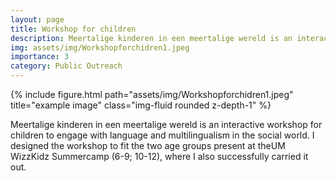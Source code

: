 ```yaml
---
layout: page
title: Workshop for children
description: Meertalige kinderen in een meertalige wereld is an interactive workshop for children to engage with language and multilingualism in the social world.
img: assets/img/Workshopforchidren1.jpeg
importance: 3
category: Public Outreach
---
```

<div class="row">
    <div class="col-sm mt-3 mt-md-0">
        {% include figure.html path="assets/img/Workshopforchidren1.jpeg" title="example image" class="img-fluid rounded z-depth-1" %}
    </div>
</div>
<div class="caption">
</div>

Meertalige kinderen in een meertalige wereld is an interactive workshop for children to engage with language and multilingualism in the social world.  I designed the workshop to fit the two age groups present at theUM WizzKidz Summercamp (6-9; 10-12), where I also successfully carried it out.

